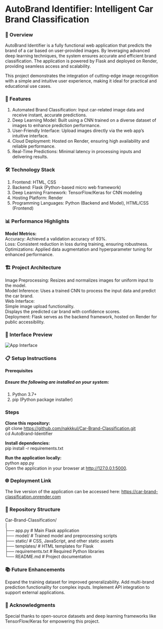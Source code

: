 # AutoBrand Identifier: Intelligent Car Brand Classification 

### 📜 Overview <br>
AutoBrand Identifier is a fully functional web application that predicts the brand of a car based on user-provided images. By leveraging advanced deep learning techniques, the system ensures accurate and efficient brand classification. The application is powered by Flask and deployed on Render, providing seamless access and scalability.

This project demonstrates the integration of cutting-edge image recognition with a simple and intuitive user experience, making it ideal for practical and educational use cases.<br>

### 🚀 Features <br>
1. Automated Brand Classification: Input car-related image data and receive instant, accurate predictions.<br>
2. Deep Learning Model: Built using a CNN trained on a diverse dataset of images to enhance prediction performance.<br>
3. User-Friendly Interface: Upload images directly via the web app’s intuitive interface.<br>
4. Cloud Deployment: Hosted on Render, ensuring high availability and reliable performance.<br>
5. Real-Time Predictions: Minimal latency in processing inputs and delivering results.<br>

### 🛠️ Technology Stack<br>
1. Frontend: HTML, CSS<br>
2. Backend: Flask (Python-based micro web framework)<br>
3. Deep Learning Framework: TensorFlow/Keras for CNN modeling<br>
4. Hosting Platform: Render<br>
5. Programming Languages: Python (Backend and Model), HTML/CSS (Frontend)<br>

### 📊 Performance Highlights<br>
**Model Metrics:** <br>
Accuracy: Achieved a validation accuracy of 93%.<br>
Loss: Consistent reduction in loss during training, ensuring robustness.<br>
Optimizations: Applied data augmentation and hyperparameter tuning for enhanced performance.<br>

### 🏗️ Project Architecture<br>
Image Preprocessing: Resizes and normalizes images for uniform input to the model.<br>
Model Inference: Uses a trained CNN to process the input data and predict the car brand.<br>
Web Interface:<br>
Simple image upload functionality.<br>
Displays the predicted car brand with confidence scores.<br>
Deployment: Flask serves as the backend framework, hosted on Render for public accessibility.

### 📸 Interface Preview
![App Interface](./images/inter.png)

### 📋 Setup Instructions<br>
**Prerequisites** <br>
##### Ensure the following are installed on your system:<br>
1. Python 3.7+<br>
2. pip (Python package installer)<br>

### Steps<br>
**Clone this repository:** <br>
git clone https://github.com/nakkkul/Car-Brand-Classification.git  
cd AutoBrand-Identifier<br>

**Install dependencies:** <br>
pip install -r requirements.txt <br>

**Run the application locally:** <br>
python app.py  <br>
Open the application in your browser at http://127.0.0.1:5000.

### 🌐 Deployment Link <br>
The live version of the application can be accessed here: https://car-brand-classification.onrender.com

### 📂 Repository Structure <br>
Car-Brand-Classification/  
│  
├── app.py               # Main Flask application  
├── model/               # Trained model and preprocessing scripts  
├── static/              # CSS, JavaScript, and other static assets  
├── templates/           # HTML templates for Flask  
├── requirements.txt     # Required Python libraries  
└── README.md            # Project documentation  

### 📚 Future Enhancements
Expand the training dataset for improved generalizability.
Add multi-brand prediction functionality for complex inputs.
Implement API integration to support external applications.

### 🤝 Acknowledgments
Special thanks to open-source datasets and deep learning frameworks like TensorFlow/Keras for empowering this project.
